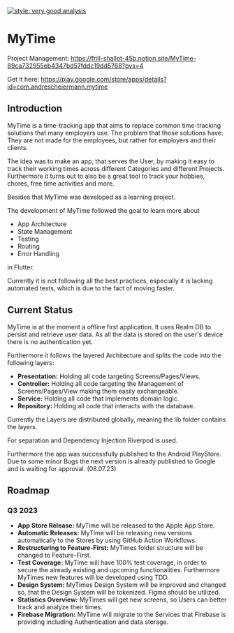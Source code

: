 [![style: very good analysis](https://img.shields.io/badge/style-very_good_analysis-B22C89.svg)](https://pub.dev/packages/very_good_analysis)

# MyTime
Project Management: https://frill-shallot-45b.notion.site/MyTime-89ca732955eb4347bd57fddc19dd5768?pvs=4

Get it here: https://play.google.com/store/apps/details?id=com.andrescheiermann.mytime

## Introduction

MyTime is a time-tracking app that aims to replace common time-tracking solutions that many employers use. The problem that those solutions have: They are not made for the employees, but rather for employers and their clients.

The idea was to make an app, that serves the User, by making it easy to track their working times across different Categories and different Projects. Furthermore it turns out to also be a great tool to track your hobbies, chores, free time activities and more.

Besides that MyTime was developed as a learning project.

The development of MyTime followed the goal to learn more about

- App Architecture
- State Management
- Testing
- Routing
- Error Handling

in Flutter.

Currently it is not following all the best practices, especially it is lacking automated tests, which is due to the fact of moving faster.

## Current Status

MyTime is at the moment a offline first application. It uses Realm DB to persist and retrieve user data. As all the data is stored on the user's device there is no authentication yet.

Furthermore it follows the layered Architecture and splits the code into the following layers:

- **Presentation:** Holding all code targeting Screens/Pages/Views.
- **Controller:** Holding all code targeting the Management of Screens/Pages/View making them easily exchangeable.
- **Service:** Holding all code that implements domain logic.
- **Repository:** Holding all code that interacts with the database.

Currently the Layers are distributed globally, meaning the lib folder contains the layers.

For separation and Dependency Injection Riverpod is used.

Furthermore the app was successfully published to the Android PlayStore. Due to some minor Bugs the next version is already published to Google and is waiting for approval. (08.07.23)

## Roadmap

### Q3 2023

- **App Store Release:** MyTime will be released to the Apple App Store.
- **Automatic Releases:** MyTime will be releasing new versions automatically to the Stores by using GitHub Action Workflows.
- **Restructuring to Feature-First:** MyTimes folder structure will be changed to Feature-First.
- **Test Coverage:** MyTime will have 100% test coverage, in order to secure the already existing and upcoming functionalities. Furthermore MyTimes new features will be developed using TDD.
- **Design System:** MyTimes Design System will be improved and changed so, that the Design System will be tokenized. Figma should be utilized.
- **Statistics Overview:** MyTimes will get new screens, so Users can better track and analyze their times.
- **Firebase Migration:** MyTime will migrate to the Services that Firebase is providing including Authentication and data storage.
